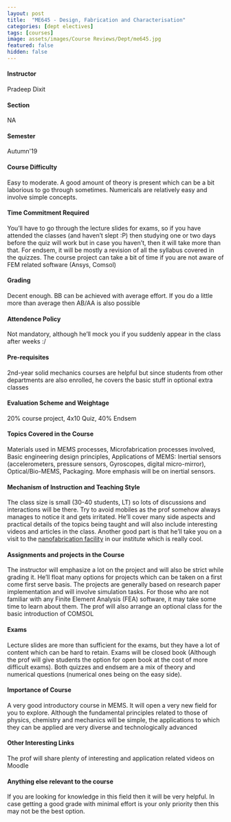 ```yaml
---
layout: post
title:  "ME645 - Design, Fabrication and Characterisation"
categories: [dept electives]
tags: [courses]
image: assets/images/Course Reviews/Dept/me645.jpg
featured: false
hidden: false
---
```


#### Instructor
Pradeep Dixit

#### Section
NA

#### Semester
Autumn'19

#### Course Difficulty
Easy to moderate. A good amount of theory is present which can be a bit laborious to go through sometimes. Numericals are relatively easy and involve simple concepts. 

#### Time Commitment Required
You’ll have to go through the lecture slides for exams, so if you have attended the classes (and haven’t slept :P) then studying one or two days before the quiz will work but in case you haven’t, then it will take more than that. For endsem, it will be mostly a revision of all the syllabus covered in the quizzes. The course project can take a bit of time if you are not aware of FEM related software (Ansys, Comsol)

#### Grading
Decent enough. BB can be achieved with average effort. If you do a little more than average then AB/AA is also possible 

#### Attendence Policy
Not mandatory, although he’ll mock you if you suddenly appear in the class after weeks :/

#### Pre-requisites
2nd-year solid mechanics courses are helpful but since students from other departments are also enrolled, he covers the basic stuff in optional extra classes

#### Evaluation Scheme and Weightage
20% course project, 4x10 Quiz, 40% Endsem

#### Topics Covered in the Course
Materials used in MEMS processes, Microfabrication processes involved, Basic engineering design principles, Applications of MEMS: Inertial sensors (accelerometers, pressure sensors, Gyroscopes, digital micro-mirror), Optical/Bio-MEMS, Packaging. More emphasis will be on inertial sensors. 

#### Mechanism of Instruction and Teaching Style
The class size is small (30-40 students, LT) so lots of discussions and interactions will be there. Try to avoid mobiles as the prof somehow always manages to notice it and gets irritated. He’ll cover many side aspects and practical details of the topics being taught and will also include interesting videos and articles in the class. Another good part is that he’ll take you on a visit to the [nanofabrication facility](http://www.cen.iitb.ac.in) in our institute which is really cool. 

#### Assignments and projects in the Course
The instructor will emphasize a lot on the project and will also be strict while grading it. He’ll float many options for projects which can be taken on a first come first serve basis. The projects are generally based on research paper implementation and will involve simulation tasks. For those who are not familiar with any Finite Element Analysis (FEA) software, it may take some time to learn about them. The prof will also arrange an optional class for the basic introduction of COMSOL

#### Exams
Lecture slides are more than sufficient for the exams, but they have a lot of content which can be hard to retain. Exams will be closed book (Although the prof will give students the option for open book at the cost of more difficult exams). Both quizzes and endsem are a mix of theory and numerical questions (numerical ones being on the easy side).

#### Importance of Course
A very good introductory course in MEMS. It will open a very new field for you to explore. Although the fundamental principles related to those of physics, chemistry and mechanics will be simple, the applications to which they can be applied are very diverse and technologically advanced

#### Other Interesting Links
The prof will share plenty of interesting and application related videos on Moodle

#### Anything else relevant to the course
If you are looking for knowledge in this field then it will be very helpful. In case getting a good grade with minimal effort is your only priority then this may not be the best option. 
